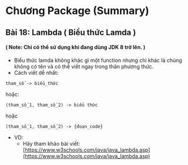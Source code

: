 # **Chương Package (Summary)**
## **Bài 18: Lambda ( Biểu thức Lamda )**
#### **( Note: Chỉ có thể sử dụng khi đang dùng JDK 8 trở lên. )**
- Biểu thức lamda không khác gì một function nhưng chỉ khác là chúng không có tên và có thể viết ngay trong thân phương thức.
- Cách viết dễ nhất:
```
tham_số -> biểu_thức
```
hoặc:
```
(tham_số_1, tham_số_2) -> biểu thức
```
hoặc
```
(tham_số_1, tham_số_2) -> {đoạn_code}
```

- VD:
    + Hãy tham khảo bài viết:
    [https://www.w3schools.com/java/java_lambda.asp](https://www.w3schools.com/java/java_lambda.asp)